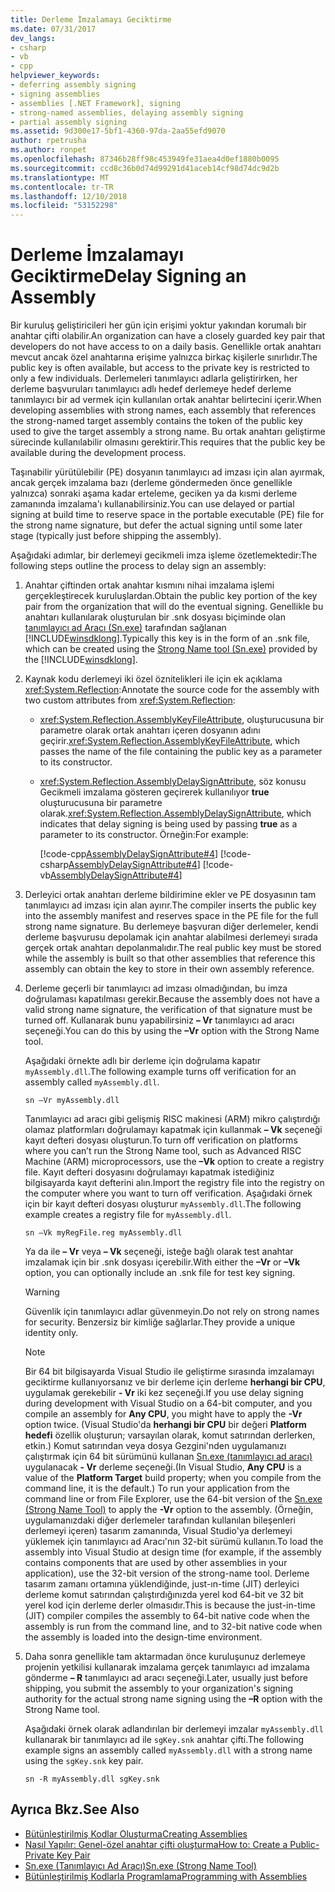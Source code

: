 ```yaml
---
title: Derleme İmzalamayı Geciktirme
ms.date: 07/31/2017
dev_langs:
- csharp
- vb
- cpp
helpviewer_keywords:
- deferring assembly signing
- signing assemblies
- assemblies [.NET Framework], signing
- strong-named assemblies, delaying assembly signing
- partial assembly signing
ms.assetid: 9d300e17-5bf1-4360-97da-2aa55efd9070
author: rpetrusha
ms.author: ronpet
ms.openlocfilehash: 87346b28ff98c453949fe31aea4d0ef1880b0095
ms.sourcegitcommit: ccd8c36b0d74d99291d41aceb14cf98d74dc9d2b
ms.translationtype: MT
ms.contentlocale: tr-TR
ms.lasthandoff: 12/10/2018
ms.locfileid: "53152298"
---
```

# <a name="delay-signing-an-assembly"></a><span data-ttu-id="a9418-102">Derleme İmzalamayı Geciktirme</span><span class="sxs-lookup"><span data-stu-id="a9418-102">Delay Signing an Assembly</span></span>
<span data-ttu-id="a9418-103">Bir kuruluş geliştiricileri her gün için erişimi yoktur yakından korumalı bir anahtar çifti olabilir.</span><span class="sxs-lookup"><span data-stu-id="a9418-103">An organization can have a closely guarded key pair that developers do not have access to on a daily basis.</span></span> <span data-ttu-id="a9418-104">Genellikle ortak anahtarı mevcut ancak özel anahtarına erişime yalnızca birkaç kişilerle sınırlıdır.</span><span class="sxs-lookup"><span data-stu-id="a9418-104">The public key is often available, but access to the private key is restricted to only a few individuals.</span></span> <span data-ttu-id="a9418-105">Derlemeleri tanımlayıcı adlarla geliştirirken, her derleme başvuruları tanımlayıcı adlı hedef derlemeye hedef derleme tanımlayıcı bir ad vermek için kullanılan ortak anahtar belirtecini içerir.</span><span class="sxs-lookup"><span data-stu-id="a9418-105">When developing assemblies with strong names, each assembly that references the strong-named target assembly contains the token of the public key used to give the target assembly a strong name.</span></span> <span data-ttu-id="a9418-106">Bu ortak anahtarı geliştirme sürecinde kullanılabilir olmasını gerektirir.</span><span class="sxs-lookup"><span data-stu-id="a9418-106">This requires that the public key be available during the development process.</span></span>  
  
 <span data-ttu-id="a9418-107">Taşınabilir yürütülebilir (PE) dosyanın tanımlayıcı ad imzası için alan ayırmak, ancak gerçek imzalama bazı (derleme göndermeden önce genellikle yalnızca) sonraki aşama kadar erteleme, geciken ya da kısmi derleme zamanında imzalama'ı kullanabilirsiniz.</span><span class="sxs-lookup"><span data-stu-id="a9418-107">You can use delayed or partial signing at build time to reserve space in the portable executable (PE) file for the strong name signature, but defer the actual signing until some later stage (typically just before shipping the assembly).</span></span>  
  
 <span data-ttu-id="a9418-108">Aşağıdaki adımlar, bir derlemeyi gecikmeli imza işleme özetlemektedir:</span><span class="sxs-lookup"><span data-stu-id="a9418-108">The following steps outline the process to delay sign an assembly:</span></span>  
  
1.  <span data-ttu-id="a9418-109">Anahtar çiftinden ortak anahtar kısmını nihai imzalama işlemi gerçekleştirecek kuruluşlardan.</span><span class="sxs-lookup"><span data-stu-id="a9418-109">Obtain the public key portion of the key pair from the organization that will do the eventual signing.</span></span> <span data-ttu-id="a9418-110">Genellikle bu anahtarı kullanılarak oluşturulan bir .snk dosyası biçiminde olan [tanımlayıcı ad Aracı (Sn.exe)](../../../docs/framework/tools/sn-exe-strong-name-tool.md) tarafından sağlanan [!INCLUDE[winsdklong](../../../includes/winsdklong-md.md)].</span><span class="sxs-lookup"><span data-stu-id="a9418-110">Typically this key is in the form of an .snk file, which can be created using the [Strong Name tool (Sn.exe)](../../../docs/framework/tools/sn-exe-strong-name-tool.md) provided by the [!INCLUDE[winsdklong](../../../includes/winsdklong-md.md)].</span></span>  
  
2.  <span data-ttu-id="a9418-111">Kaynak kodu derlemeyi iki özel öznitelikleri ile için ek açıklama <xref:System.Reflection>:</span><span class="sxs-lookup"><span data-stu-id="a9418-111">Annotate the source code for the assembly with two custom attributes from <xref:System.Reflection>:</span></span>  
  
    -   <span data-ttu-id="a9418-112"><xref:System.Reflection.AssemblyKeyFileAttribute>, oluşturucusuna bir parametre olarak ortak anahtarı içeren dosyanın adını geçirir.</span><span class="sxs-lookup"><span data-stu-id="a9418-112"><xref:System.Reflection.AssemblyKeyFileAttribute>, which passes the name of the file containing the public key as a parameter to its constructor.</span></span>  
  
    -   <span data-ttu-id="a9418-113"><xref:System.Reflection.AssemblyDelaySignAttribute>, söz konusu Gecikmeli imzalama gösteren geçirerek kullanılıyor **true** oluşturucusuna bir parametre olarak.</span><span class="sxs-lookup"><span data-stu-id="a9418-113"><xref:System.Reflection.AssemblyDelaySignAttribute>, which indicates that delay signing is being used by passing **true** as a parameter to its constructor.</span></span> <span data-ttu-id="a9418-114">Örneğin:</span><span class="sxs-lookup"><span data-stu-id="a9418-114">For example:</span></span>  
  
         [!code-cpp[AssemblyDelaySignAttribute#4](../../../samples/snippets/cpp/VS_Snippets_CLR/AssemblyDelaySignAttribute/cpp/source2.cpp#4)]
         [!code-csharp[AssemblyDelaySignAttribute#4](../../../samples/snippets/csharp/VS_Snippets_CLR/AssemblyDelaySignAttribute/cs/source2.cs#4)]
         [!code-vb[AssemblyDelaySignAttribute#4](../../../samples/snippets/visualbasic/VS_Snippets_CLR/AssemblyDelaySignAttribute/vb/source2.vb#4)]  
  
3.  <span data-ttu-id="a9418-115">Derleyici ortak anahtarı derleme bildirimine ekler ve PE dosyasının tam tanımlayıcı ad imzası için alan ayırır.</span><span class="sxs-lookup"><span data-stu-id="a9418-115">The compiler inserts the public key into the assembly manifest and reserves space in the PE file for the full strong name signature.</span></span> <span data-ttu-id="a9418-116">Bu derlemeye başvuran diğer derlemeler, kendi derleme başvurusu depolamak için anahtar alabilmesi derlemeyi sırada gerçek ortak anahtarı depolanmalıdır.</span><span class="sxs-lookup"><span data-stu-id="a9418-116">The real public key must be stored while the assembly is built so that other assemblies that reference this assembly can obtain the key to store in their own assembly reference.</span></span>  
  
4.  <span data-ttu-id="a9418-117">Derleme geçerli bir tanımlayıcı ad imzası olmadığından, bu imza doğrulaması kapatılması gerekir.</span><span class="sxs-lookup"><span data-stu-id="a9418-117">Because the assembly does not have a valid strong name signature, the verification of that signature must be turned off.</span></span> <span data-ttu-id="a9418-118">Kullanarak bunu yapabilirsiniz **– Vr** tanımlayıcı ad aracı seçeneği.</span><span class="sxs-lookup"><span data-stu-id="a9418-118">You can do this by using the **–Vr** option with the Strong Name tool.</span></span>  
  
     <span data-ttu-id="a9418-119">Aşağıdaki örnekte adlı bir derleme için doğrulama kapatır `myAssembly.dll`.</span><span class="sxs-lookup"><span data-stu-id="a9418-119">The following example turns off verification for an assembly called `myAssembly.dll`.</span></span>  
  
    ```  
    sn –Vr myAssembly.dll  
    ```  
  
     <span data-ttu-id="a9418-120">Tanımlayıcı ad aracı gibi gelişmiş RISC makinesi (ARM) mikro çalıştırdığı olamaz platformları doğrulamayı kapatmak için kullanmak **– Vk** seçeneği kayıt defteri dosyası oluşturun.</span><span class="sxs-lookup"><span data-stu-id="a9418-120">To turn off verification on platforms where you can’t run the Strong Name tool, such as Advanced RISC Machine (ARM) microprocessors, use the **–Vk** option to create a registry file.</span></span> <span data-ttu-id="a9418-121">Kayıt defteri dosyasını doğrulamayı kapatmak istediğiniz bilgisayarda kayıt defterini alın.</span><span class="sxs-lookup"><span data-stu-id="a9418-121">Import the registry file into the registry on the computer where you want to turn off verification.</span></span> <span data-ttu-id="a9418-122">Aşağıdaki örnek için bir kayıt defteri dosyası oluşturur `myAssembly.dll`.</span><span class="sxs-lookup"><span data-stu-id="a9418-122">The following example creates a registry file for `myAssembly.dll`.</span></span>  
  
    ```  
    sn –Vk myRegFile.reg myAssembly.dll  
    ```  
  
     <span data-ttu-id="a9418-123">Ya da ile **– Vr** veya **– Vk** seçeneği, isteğe bağlı olarak test anahtar imzalamak için bir .snk dosyası içerebilir.</span><span class="sxs-lookup"><span data-stu-id="a9418-123">With either the **–Vr** or **–Vk** option, you can optionally include an .snk file for test key signing.</span></span>  
  
    > [!WARNING]
    > <span data-ttu-id="a9418-124">Güvenlik için tanımlayıcı adlar güvenmeyin.</span><span class="sxs-lookup"><span data-stu-id="a9418-124">Do not rely on strong names for security.</span></span> <span data-ttu-id="a9418-125">Benzersiz bir kimliğe sağlarlar.</span><span class="sxs-lookup"><span data-stu-id="a9418-125">They provide a unique identity only.</span></span>
  
    > [!NOTE]
    >  <span data-ttu-id="a9418-126">Bir 64 bit bilgisayarda Visual Studio ile geliştirme sırasında imzalamayı geciktirme kullanıyorsanız ve bir derleme için derleme **herhangi bir CPU**, uygulamak gerekebilir **- Vr** iki kez seçeneği.</span><span class="sxs-lookup"><span data-stu-id="a9418-126">If you use delay signing during development with Visual Studio on a 64-bit computer, and you compile an assembly for **Any CPU**, you might have to apply the **-Vr** option twice.</span></span> <span data-ttu-id="a9418-127">(Visual Studio'da **herhangi bir CPU** bir değeri **Platform hedefi** özellik oluşturun; varsayılan olarak, komut satırından derlerken, etkin.) Komut satırından veya dosya Gezgini'nden uygulamanızı çalıştırmak için 64 bit sürümünü kullanan [Sn.exe (tanımlayıcı ad aracı)](../../../docs/framework/tools/sn-exe-strong-name-tool.md) uygulanacak **- Vr** derleme seçeneği.</span><span class="sxs-lookup"><span data-stu-id="a9418-127">(In Visual Studio, **Any CPU** is a value of the **Platform Target** build property; when you compile from the command line, it is the default.) To run your application from the command line or from File Explorer, use the 64-bit version of the [Sn.exe (Strong Name Tool)](../../../docs/framework/tools/sn-exe-strong-name-tool.md) to apply the **-Vr** option to the assembly.</span></span> <span data-ttu-id="a9418-128">(Örneğin, uygulamanızdaki diğer derlemeler tarafından kullanılan bileşenleri derlemeyi içeren) tasarım zamanında, Visual Studio'ya derlemeyi yüklemek için tanımlayıcı ad Aracı'nın 32-bit sürümü kullanın.</span><span class="sxs-lookup"><span data-stu-id="a9418-128">To load the assembly into Visual Studio at design time (for example, if the assembly contains components that are used by other assemblies in your application), use the 32-bit version of the strong-name tool.</span></span> <span data-ttu-id="a9418-129">Derleme tasarım zamanı ortamına yüklendiğinde, just-ın-time (JIT) derleyici derleme komut satırından çalıştırdığınızda yerel kod 64-bit ve 32 bit yerel kod için derleme derler olmasıdır.</span><span class="sxs-lookup"><span data-stu-id="a9418-129">This is because the just-in-time (JIT) compiler compiles the assembly to 64-bit native code when the assembly is run from the command line, and to 32-bit native code when the assembly is loaded into the design-time environment.</span></span>  
  
5.  <span data-ttu-id="a9418-130">Daha sonra genellikle tam aktarmadan önce kuruluşunuz derlemeye projenin yetkilisi kullanarak imzalama gerçek tanımlayıcı ad imzalama gönderme **– R** tanımlayıcı ad aracı seçeneği.</span><span class="sxs-lookup"><span data-stu-id="a9418-130">Later, usually just before shipping, you submit the assembly to your organization's signing authority for the actual strong name signing using the **–R** option with the Strong Name tool.</span></span>  
  
     <span data-ttu-id="a9418-131">Aşağıdaki örnek olarak adlandırılan bir derlemeyi imzalar `myAssembly.dll` kullanarak bir tanımlayıcı ad ile `sgKey.snk` anahtar çifti.</span><span class="sxs-lookup"><span data-stu-id="a9418-131">The following example signs an assembly called `myAssembly.dll` with a strong name using the `sgKey.snk` key pair.</span></span>  
  
    ```  
    sn -R myAssembly.dll sgKey.snk  
    ```  
  
## <a name="see-also"></a><span data-ttu-id="a9418-132">Ayrıca Bkz.</span><span class="sxs-lookup"><span data-stu-id="a9418-132">See Also</span></span>  
- [<span data-ttu-id="a9418-133">Bütünleştirilmiş Kodlar Oluşturma</span><span class="sxs-lookup"><span data-stu-id="a9418-133">Creating Assemblies</span></span>](../../../docs/framework/app-domains/create-assemblies.md)  
- [<span data-ttu-id="a9418-134">Nasıl Yapılır: Genel-özel anahtar çifti oluşturma</span><span class="sxs-lookup"><span data-stu-id="a9418-134">How to: Create a Public-Private Key Pair</span></span>](../../../docs/framework/app-domains/how-to-create-a-public-private-key-pair.md)  
- [<span data-ttu-id="a9418-135">Sn.exe (Tanımlayıcı Ad Aracı)</span><span class="sxs-lookup"><span data-stu-id="a9418-135">Sn.exe (Strong Name Tool)</span></span>](../../../docs/framework/tools/sn-exe-strong-name-tool.md)  
- [<span data-ttu-id="a9418-136">Bütünleştirilmiş Kodlarla Programlama</span><span class="sxs-lookup"><span data-stu-id="a9418-136">Programming with Assemblies</span></span>](../../../docs/framework/app-domains/programming-with-assemblies.md)
